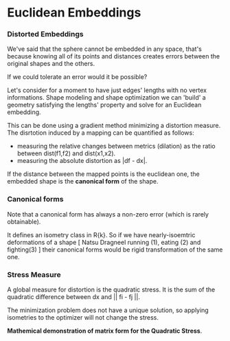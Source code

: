 # Euclidean Embeddings

### Distorted Embeddings

We've said that the sphere cannot be embedded in any space, that's because knowing all of its points and distances creates errors between the original shapes and the others.

If we could tolerate an error would it be possible?

Let's consider for a moment to have just edges' lengths with no vertex informations. Shape modeling and shape optimization we can 'build' a geometry satisfying the lengths' property and solve for an Euclidean embedding.

This can be done using a gradient method minimizing a distortion measure. The disrtotion induced by a mapping can be quantified as follows:

- measuring the relative changes between metrics (dilation) as the ratio between dist(f1,f2) and dist(x1,x2). 
- measuring the absolute distortion as |df - dx|.

If the distance between the mapped points is the euclidean one, the embedded shape is the **canonical form** of the shape. 

### Canonical forms

Note that a canonical form has always a non-zero error (which is rarely obtainable).

It defines an isometry class in R{k}. So if we have nearly-isoemtric deformations of a shape [ Natsu Dragneel running (1), eating (2) and fighting(3) ] their canonical forms would be rigid transformation of the same one.

### Stress Measure

A global measure for distortion is the quadratic stress. It is the sum of the quadratic difference between dx and || fi - fj ||.

The minimization problem does not have a unique solution, so applying isometries to the optimizer will not change the stress.

**Mathemical demonstration of matrix form for the Quadratic Stress**.

